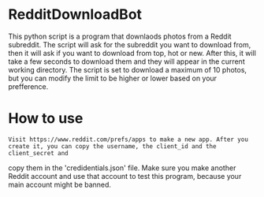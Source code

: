 # RedditDownloadBot
  This python script is a program that downlaods photos from a Reddit subreddit. The script will ask for the subreddit you want to 
download from, then it will ask if you want to download from top, hot or new. After this, it will take a few seconds to download them and they will appear in the 
current working directory. The script is set to download a maximum of 10 photos, but you can modify the limit to be higher or lower based on your
prefference.

# How to use
    Visit https://www.reddit.com/prefs/apps to make a new app. After you create it, you can copy the username, the client_id and the client_secret and
copy them in the 'credidentials.json' file. Make sure you make another Reddit account and use that account to test this program, because your main account might be banned.
